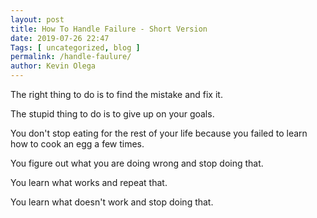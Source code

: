 ```yaml
--- 
layout: post 
title: How To Handle Failure - Short Version
date: 2019-07-26 22:47
Tags: [ uncategorized, blog ]
permalink: /handle-faulure/ 
author: Kevin Olega 
--- 
```

The right thing to do is to find the mistake and fix it.

The stupid thing to do is to give up on your goals.

You don't stop eating for the rest of your life because you failed to learn how to cook an egg a few times.

You figure out what you are doing wrong and stop doing that.

You learn what works and repeat that.

You learn what doesn't work and stop doing that.